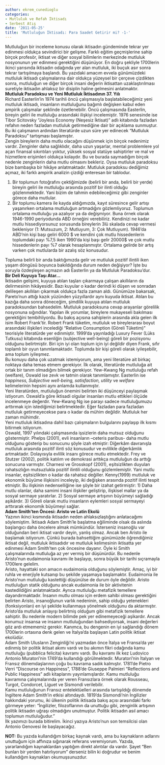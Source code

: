 ```yaml
---
author: ekrem_cunedioglu
categories:
- Mutluluk ve Refah İktisadı
- Serbest Atış
date: '2011-05-25'
title: 'Mutluluğun İktisadı: Para Saadet Getirir mi? -1-'
---
```


Mutluluğun bir inceleme konusu olarak iktisadın gündeminde tekrar yer edinmesi oldukça sevindirici bir gelişme. Farklı eğitim geçmişlerine sahip birçok profesör, iktisat ve diğer sosyal bilimlerin merkezinde mutluluk nosyonunun yer edinmesi gerektiğini düşünüyor. En doğru şekliyle 1700lerin ikinci yarısında iktisadın odağında yer alan mutluluk, iki buçuk asır sonra tekrar tartışılmaya başlandı. Bu yazıdaki amacım evvela günümüzdeki mutluluk iktisadı çalışmalarına dair oldukça yüzeysel bir çerçeve çizdikten sonra, mutluluğun ve diğer birçok insani değerin iktisattan uzaklaştırılması suretiyle iktisadın ahlaksız bir disiplin haline gelmesini anlatmaktır.  
**Mutluluk Paradoksu ve Yeni Mutluluk İktisadının 37. Yılı**  
Richard Easterlin’in 1974 tarihli öncü çalışmasıyla başlatabileceğimiz yeni mutluluk iktisadı, insanların mutluluğunu bağımlı değişken kabul eden ampirik çalışmalar şeklinde özetlenebilir. Öncü çalışmasında Easterlin, bireyin geliri ile mutluluğu arasındaki ilişkiyi incelemiştir. 1976 senesinde ise Tibor Scitovsky “Joyless Economy (Neşesiz İktisat)” adlı kitabında fazladan refahın neden fazladan mutluluk getirmediğine dair bir açıklama sunmuştur. Bu iki çalışmanın ardından literatürde uzun süre yer edinecek “Mutluluk Paradoksu” tartışması başlamıştır.  
Zengin bireylerin daha mutlu olacağını düşünmek için birçok nedenimiz vardır. Zenginler daha sağlıklıdır, daha uzun yaşarlar, mental problemlere yol açan finansal sıkıntıları yoktur, yüksek sosyal statüye sahiptirler ve mal ve hizmetlere erişimleri oldukça kolaydır. Bu ve burada saymadığım birçok nedenle zenginlerin daha mutlu olmasını bekleriz. Oysa mutluluk paradoksu bize bambaşka bir hikâye anlatmaktadır. Mutluluk paradoksu dediğimiz açmaz, iki farklı ampirik analizin çizdiği enteresan bir tablodur.

1. Bir toplumun fotoğrafını çektiğimizde (belirli bir anda, belirli bir yerde) bireyin geliri ile mutluluğu arasında pozitif bir ilinti olduğu gözlenmektedir. Yani bizim de tahmin edebileceğimiz gibi zenginler görece daha mutlular.
2. Bir toplumu kamera ile kayda aldığımızda, kayıt süresince gelir artışı yaşanırken ortalama mutluluğun artmadığını gözlemliyoruz. Toplumun ortalama mutluluğu ya azalıyor ya da değişmiyor. Buna örnek olarak 1946-1990 periyodunda ABD örneğini verebiliriz. Kendinizi ne kadar mutlu hissediyorsunuz sorusunda bireylerin 3lü skalada cevap vermesi bekleniyor (1: Mutsuzum, 2: Mutluyum, 3: Çok Mutluyum). 1946’da ABD’nin kişi başı geliri 6000 $ ve kendini çok mutlu hissedenlerin toplumdaki payı %7,5 iken 1990’da kişi başı gelir 20000$ ve çok mutlu hissedenlerin payı %7 olarak hesaplanmıştır. Ortalama gelirde bir artış varken çok mutlularda bir azalış söz konusudur.

Topluma belirli bir anda baktığımızda gelir ve mutluluk pozitif ilintili iken yaşam döngüsü boyunca bakıldığında durum neden değişiyor? İşte bu soruyla özdeşleşen açmazın adı Easterlin ya da Mutluluk Paradoksu’dur.  
**Bir Deli Kuyuya Taşı Atar…**  
İktisadın gelişimi, kuyuya atılan taşları çıkarmaya çalışan akıllıların da delirmesinin hikâyesidir. Bazı kuyular o kadar derindi ki düşen ve sonradan delileşen akıllıları çıkarmak oldukça fazla zaman aldı. Günümüze bakarsak, Pareto’nun attığı kazık yüzünden yüzyıllardır aynı kuyuda iktisat. Atılan bu kazığa daha sonra döneceğim, şimdilik kuyuya atılan mutluluk paradoksundan bahsedelim. Mutluluk paradoksuna cevap arayanlar görelilik nosyonuna sığındılar. Yapılan ilk yorumlar, bireylere mukayeseli bakılması gerektiğini tembihliyordu. Bu bakış açısına sahiplerin arasında akla gelen ilk isim Robert Frank’tir. Robert Frank tüketim, mutluluk ve bireylerarası boyut arasındaki ilişkileri incelediği “Relative Consumption (Göreli Tüketim)” teorisiyle literatürde yer edinmiştir. 1999’da yayınladığı Luxury Fever (Lüks Tutkusu) kitabında esenliğin (subjective well-being) göreli bir pozisyonu olduğunu belirtmiştir. Biri için iyi olan toplum için iyi değildir diyen Frank, sıfır toplamlı bir oyun tanımlamaktadır. Toplumda bir kişi göreli olarak iyileşebilir, ama toplum iyileşmez.  
Bu konuyu daha çok uzatmak istemiyorum, ama yeni literatüre ait birkaç noktaya daha temas etmem gerekiyor. İlk olarak, literatürde mutluluğa ait ortak bir tanım olmadığını bilmek gerekiyor. Yew-Kwang Ng mutluluğu refah (welfare), Oswald ise zevk ve tatmin olarak tanımlamıştır. Easterlin ise *happiness, Subjective well-being, satisfaction, utility* ve *welfare* kelimelerinin hepsini aynı anlamda kullanmıştır.  
Yeni literatürden, mutluluğun önemini belirten iki düşünceyi paylaşmak istiyorum. Oswald’a göre iktisadi olgular insanları mutlu ettikleri ölçüde incelenmeye değerdir. Yew-Kwang Ng ise parayı sadece mutluluğumuzu arttırmak için istediğimizi belirtmektedir. Eğer fazladan para fazladan mutluluk getirmeyecekse para o kadar da mühim değildir. Mutluluk her zaman mühimdir.  
Yeni mutluluk iktisadına dahil bazı çalışmaların bulgularını paylaşıp ilk kısmı bitirmek istiyorum.  
Oswald, 1997 yılındaki çalışmasında işsizlerin daha mutsuz olduğunu göstermiştir. Phelps (2001), evli insanların –ceteris paribus- daha mutlu olduğunu gösterip bu sonucunu şöyle izah etmiştir: Diğerkâm davranışla mutluluk arasında pozitif ilinti söz konusudur ve evlilikle diğerkâmlık artmaktadır. Dolayısıyla evlilik insanı görece mutlu etmektedir. Frey ve Stutzer (2002), politik katılım ve demokrasi arttıkça mutluluğun da arttığı sonucuna varmıştır. Charnesi ve Grosskopf (2001), eşitsizlikten duyulan rahatsızlığın mutsuzlukla pozitif ilintili olduğunu gözlemlemiştir. Yani mutlu insanlar, eşitsizlikten o kadar da rahatsız değiller. Kenny(1999) mutluluk ve ekonomik büyüme ilişkisini inceleyip, iki değişken arasında pozitif ilinti tespit etmiştir. Bu ilişkinin nedenselliğine ise şöyle bir izahat getirmiştir: 1) Daha mutlu olanlar, daha samimi insani ilişkiler geliştirip, ilişkisel mallar ya da sosyal sermaye yaratırlar. 2) Sosyal sermaye artışının büyümeyi sağladığı aşikârdır. 3) Göreli olarak mutlu insanların eylemleri sosyal sermayeyi arttırarak ekonomik büyümeyi sağlar.  
**Adam Smith’ten Öncesi: Aristo ve Latin Ekolü**  
Yazının ikinci kısmında iktisadın neden ahlaksızlaştığını anlatacağımı söylemiştim. İktisadı Adam Smith’le başlatma eğiliminde olsak da aslında başlangıcı daha öncelere almak mümkündür. İsterseniz insanoğlu var olduğundan beri iktisat vardır deyin, yanlış olmaz. Ancak ben Aristo ile başlamak istiyorum. Çünkü burada bahsettiğim günümüzde öğrendiğimiz iktisat değil, mutluluk iktisadıdır ve mutluluk kelimesinin iktisatta yer edinmesi Adam Smith’ten çok öncesine dayanır. Öyle ki Smith çalışmalarında mutluluğa az yer vermiş bir düşünürdür. Bu nedenle Aristo’nun eudaimonia kavramı ile başlayıp, sonra büyük bir tarihi sıçramayla 1700lere gelelim.  
Aristo, hayattaki son amacın eudaimonia olduğunu söylemiştir. Amaç, iyi bir ruhla ve enerjiyle kutsanıp bu şekilde yaşamaya başlamaktır. Eudaimonia ile Aristo’nun mutluluğu kastettiği düşünülse de durum öyle değildir. Aristo mutluluğun statik olduğunu ancak eudaimonia ile bir aktivitenin kastedildiğini anlatmaktadır. Ayrıca mutluluğu metafizik temellere dayandırmaktadır. İnsanın mutlu olması için erdem sahibi olması gerektiğini belirten Aristo, insanoğlunun varlık nedeninin, sahip olduğu yetenekleri (fonksiyonları) en iyi şekilde kullanmaya yönelmek olduğunu da aktarmıştır.  
Aristo’da mutluluk anlayışı belirtmiş olduğum gibi metafizik temellere sahiptir. Bu nedenle modern bilimde pek yer edinemeyeceği aşikardır. Ancak konumuz insansa ve insanın mutluluğundan bahsediyorsak, insani değerleri göz ardı etmememiz gerekir. Kanımca, bu dengenin en iyi sağlandığı dönem 1700lerin ortasına denk gelen ve İtalya’da başlayan Latin politik iktisat ekolüdür.  
Adam Smith Ulusların Zenginliği’ni yazmadan önce İtalya ve Fransa’da yer edinmiş bir politik iktisat akımı vardı ve bu akımın fikri odağında kamu mutluluğu (pubblica felicita) kavramı vardı. Bu kavramı ilk kez Ludovico Antonio Muratori’nin 1749’da kullandığı görülmektedir. Muratori’nin İtalyan ve Fransız dönemdaşlarının çoğu bu kavrama sadık kalmıştır. 1781’de Pietro Verri “Discourse on Happiness”, 1788’de Giuseppe Palmieri “Reflections and Public Happiness” adlı kitaplarını yayınlamışlardır. Kamu mutluluğu kavramına çalışmalarında yer veren Fransızlara örnek olarak Rousseau, Turgot, Condorcet, Liguet ve Sismondi verilebilir.  
Kamu mutluluğunun Fransız entelektüelleri arasında tartışıldığı dönemde İngiltere Adam Smith’in etkisi altındaydı. 1819’da Sismondi’nin İngilizler hakkındaki yorumu, iki ülkenin politik iktisada bakış açısı arasındaki farkı görmeye yeter: “İngilizler, filozoflarının da unuttuğu gibi, zenginlik artışının politik iktisadın uğraşı olmadığını unutmuştur. Politik iktisadın asıl amacı toplumun mutluluğudur.”  
İlk yazımızı burada bitirelim. İkinci yazıya Aristo’nun son temsilcisi olan Antonio Genovesi ile başlayacağız.  
   
**NOT:** Bu yazıda kullandığım birkaç kaynak vardı, ama bu kaynakların adlarını unuttuğum için affınıza sığınarak referans veremiyorum. Yazıda, yararlandığım kaynaklardan yaptığım direkt alıntılar da vardır. Şayet “Ben bunları bir yerden hatırlıyorum” derseniz bilin ki doğrudur ve benim kullandığım kaynakları okumuşsunuzdur.